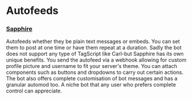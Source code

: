 # Autofeeds

### [Sapphire](https://sapph.xyz)

Autofeeds whether they be plain text messages or embeds. You can set them to post at one time or have them repeat at a duration. Sadly the bot does not support any type of TagScript like Carl-but Sapphire has its own unique benefits. You send the autofeed via a webhook allowing for custom profile picture and username to fit your server's theme. You can attach components such as buttons and dropdowns to carry out certain actions. The bot also offers complete customisation of bot messages and has a granular automod too. A niche bot that any user who prefers complete control can appreciate.&#x20;

